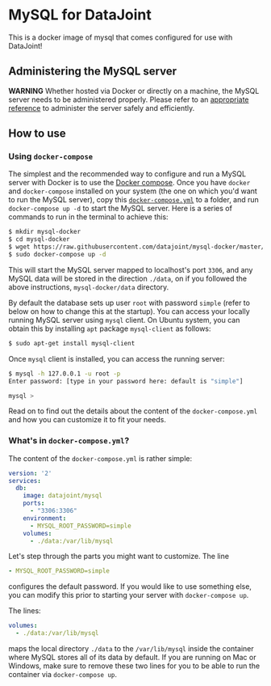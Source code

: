 # MySQL for DataJoint
This is a docker image of mysql that comes configured for use with DataJoint!

## Administering the MySQL server
**WARNING** Whether hosted via Docker or directly on a machine, the MySQL server needs to be administered properly. Please refer to an [appropriate reference](https://dev.mysql.com/doc/refman/5.7/en/server-administration.html) to administer the server safely and efficiently.

## How to use

### Using `docker-compose`
The simplest and the recommended way to configure and run a MySQL server with Docker is to use the [Docker compose](https://docs.docker.com/compose/). Once you have `docker` and `docker-compose` installed on your system (the one on which you'd want to run the MySQL server), copy this [`docker-compose.yml`](https://raw.githubusercontent.com/datajoint/mysql-docker/master/docker-compose.yml) to a folder, and run `docker-compose up -d` to start the MySQL server. Here is a series of commands to run in the terminal to achieve this:

```bash
$ mkdir mysql-docker
$ cd mysql-docker
$ wget https://raw.githubusercontent.com/datajoint/mysql-docker/master/docker-compose.yml
$ sudo docker-compose up -d
```

This will start the MySQL server mapped to localhost's port `3306`, and any MySQL data will be stored in the direction `./data`, on if you followed the above instructions, `mysql-docker/data` directory. 

By default the database sets up user `root` with password `simple` (refer to below on how to change this at the startup). You can access your locally running MySQL server using `mysql` client. On Ubuntu system, you can obtain this by installing `apt` package `mysql-client` as follows:

```bash
$ sudo apt-get install mysql-client
```

Once `mysql` client is installed, you can access the running server:

```bash
$ mysql -h 127.0.0.1 -u root -p
Enter password: [type in your password here: default is "simple"]

mysql >
```

Read on to find out the details about the content of the `docker-compose.yml` and how you can customize it to fit your needs.

### What's in `docker-compose.yml`?
The content of the `docker-compose.yml` is rather simple:

```yml
version: '2'
services:
  db:
    image: datajoint/mysql
    ports:
      - "3306:3306"
    environment:
      - MYSQL_ROOT_PASSWORD=simple
    volumes:
      - ./data:/var/lib/mysql
```

Let's step through the parts you might want to customize. The line

```yml
- MYSQL_ROOT_PASSWORD=simple
```

configures the default password. If you would like to use something else, you can modify this prior to starting your server with `docker-compose up`.

The lines:

```yml
volumes:
  - ./data:/var/lib/mysql
```

maps the local directory `./data` to the `/var/lib/mysql` inside the container where MySQL stores all of its data by default. If you are running on Mac or Windows, make sure to remove these two lines for you to be able to run the container via `docker-compose up`.
